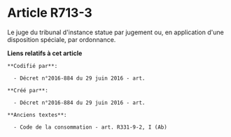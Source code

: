 # Article R713-3

Le juge du tribunal d'instance statue par jugement ou, en application d'une disposition spéciale, par ordonnance.

**Liens relatifs à cet article**

	**Codifié par**:

	  - Décret n°2016-884 du 29 juin 2016 - art.

	**Créé par**:

	  - Décret n°2016-884 du 29 juin 2016 - art.

	**Anciens textes**:

	  - Code de la consommation - art. R331-9-2, I (Ab)
